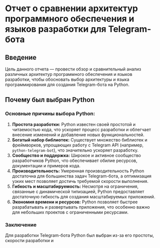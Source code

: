 # Отчет о сравнении архитектур программного обеспечения и языков разработки для Telegram-бота

## Введение
Цель данного отчета — провести обзор и сравнительный анализ различных архитектур программного обеспечения и языков разработки, чтобы обосновать выбор архитектуры и языка программирования для создания Telegram-бота на Python.

## Почему был выбран Python

### Основные причины выбора Python:

1. **Простота разработки:** Python известен своей простотой и читаемостью кода, что ускоряет процесс разработки и облегчает внесение изменений и добавление новых функциональностей.
2. **Богатый набор библиотек:** Существует множество библиотек и фреймворков, упрощающих работу с Telegram API (например, `python-telegram-bot`), что значительно ускоряет разработку.
3. **Сообщество и поддержка:** Широкое и активное сообщество разработчиков Python, что обеспечивает обилие ресурсов, документации и примеров кода.
4. **Производительность:** Умеренная производительность Python достаточна для большинства задач Telegram-бота, а оптимизация узких мест позволяет достичь требуемой скорости выполнения.
5. **Гибкость и масштабируемость:** Несмотря на ограничения, связанные с динамической типизацией, Python предоставляет достаточную гибкость для создания масштабируемых приложений.
6. **Экономия времени и ресурсов:** Python позволяет быстрее разрабатывать и развертывать приложения, что особенно важно для небольших проектов с ограниченными ресурсами.

### Заключение
Для разработки Telegram-бота Python был выбран из-за его простоты, скорости разработки и

